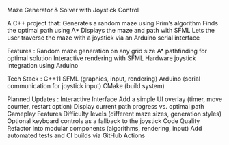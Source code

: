 Maze Generator & Solver with Joystick Control

A C++ project that:
  Generates a random maze using Prim’s algorithm 
  Finds the optimal path using A*
  Displays the maze and path with SFML
  Lets the user traverse the maze with a joystick via an Arduino serial interface

Features : 
  Random maze generation on any grid size
  A* pathfinding for optimal solution
  Interactive rendering with SFML
  Hardware joystick integration using Arduino

Tech Stack : 
  C++11
  SFML (graphics, input, rendering)
  Arduino (serial communication for joystick input)
  CMake (build system)

Planned Updates : 
  Interactive Interface
    Add a simple UI overlay (timer, move counter, restart option)
    Display current path progress vs. optimal path
  Gameplay Features
    Difficulty levels (different maze sizes, generation styles)
    Optional keyboard controls as a fallback to the joystick
  Code Quality
    Refactor into modular components (algorithms, rendering, input)
    Add automated tests and CI builds via GitHub Actions
  
